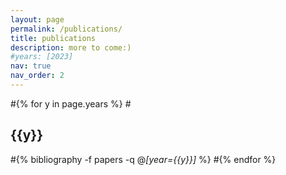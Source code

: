 ```yaml
---
layout: page
permalink: /publications/
title: publications
description: more to come:)
#years: [2023]
nav: true
nav_order: 2
---
```


<!-- _pages/publications.md -->
<div class="publications">


#{% for y in page.years %}
  #<h2 class="year">{{y}}</h2>
  #{% bibliography -f papers -q @*[year={{y}}]* %}
#{% endfor %}

</div>
